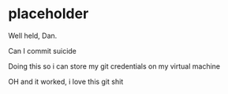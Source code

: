 # placeholder

Well held, Dan.

Can I commit suicide

Doing this so i can store my git credentials on my virtual machine

OH and it worked, i love this git shit